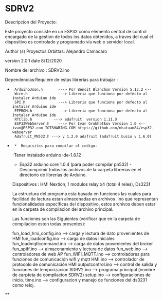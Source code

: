 # SDRV2
  Descripcion del Proyecto:

  Este proyecto consiste en un ESP32 como elemento central de control
  encargado de la gestion de todos los datos obtenidos, a
  traves del cual el dispositivo es controlado y programado vía web o servidor local.

  Author (s)
  Proyectos Orbittas:           Alejandro Camacaro


  version                       2.0.1
  date                          8/12/2020


  Nombre del archivo :         SDRV2.ino



  Dependencias:Requiere de estas librerias para trabajar :

*      ArduinoJson.h       ---> Por Benoit Blanchon Version 5.13.2 <--
       Wire.h              ---> Libreria que funciona por defecto al instalar Arduino ide
       SPI.h               ---> Libreria que funciona por defecto al instalar Arduino ide
       EEPROM.h            ---> Libreria que funciona por defecto al instalar Arduino ide
       RTClib.h          ---> adafruit  version 1.11.0
       ESP32WebServer.h    ---> Por Ivan Grokhotkov Version 1.0 <-- ivan@ESP32.com IOTSHARING.COM https://github.com/nhatuan84/esp32-webserver
       Adafruit_PN532.h ---> v 1.2.0 adafruit (adafruit busio v 1.6.0)

       


*      *  Requisitos para compilar el codigo:

  -Tener instalado arduino ide-1.8.12
  - Esp32 arduino core 1.0.4 (para poder compilar pn532)
  -Descomprimir todos los archivos de la carpeta librerias en el directorio de librerías de Arduino.



  Dispositivos : HMI Nextion, 1 modulos relay x4 (total 4 reles), Ds3231

  La estructura del programa esta basada en funciones las cuales para facilidad de lectura estan almacenadas en archivos .ino que representan
  funcionalidades específicas del dispositivo, estos archivos deben estar en la carpeta de compilacion del archivo principal.

  Las funciones son las Siguientes (verificar que en la carpeta de compilacion esten todas presentes):

    fun_load_hmi_config.ino --> carga y lectura de dato provenientes de HMI
    fun_loadconfig.ino      --> carga de datos iniciales
    fun_loadmqttcommand.ino --> carga de datos provenientes del broker
    fun_spiff.ino           --> almacenamiento y lectura de datos
    fun_web.ino             --> controladores de web AP
    fun_WIFI_MQTT.ino       --> controladores para funciones de comunicación wifi y mqtt
    HMI.ino                 --> controlador de protocolo de comunicación HMI
    outputcontrol.ino       --> control de salida y funciones de temporizacion 
    SDRV2.ino               --> programa principal (nombre de carpteta de compilacion SDRV2)
    setup.ino               --> configuraciones de inicio.
    time.ino                --> configuracion y manejo de funciones del ds3231 como reloj.

**
